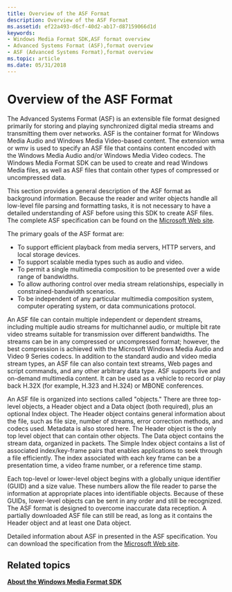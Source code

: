 ```yaml
---
title: Overview of the ASF Format
description: Overview of the ASF Format
ms.assetid: ef22a493-d6cf-40d2-ab17-d87159066d1d
keywords:
- Windows Media Format SDK,ASF format overview
- Advanced Systems Format (ASF),format overview
- ASF (Advanced Systems Format),format overview
ms.topic: article
ms.date: 05/31/2018
---
```


# Overview of the ASF Format

The Advanced Systems Format (ASF) is an extensible file format designed primarily for storing and playing synchronized digital media streams and transmitting them over networks. ASF is the container format for Windows Media Audio and Windows Media Video-based content. The extension wma or wmv is used to specify an ASF file that contains content encoded with the Windows Media Audio and/or Windows Media Video codecs. The Windows Media Format SDK can be used to create and read Windows Media files, as well as ASF files that contain other types of compressed or uncompressed data.

This section provides a general description of the ASF format as background information. Because the reader and writer objects handle all low-level file parsing and formatting tasks, it is not necessary to have a detailed understanding of ASF before using this SDK to create ASF files. The complete ASF specification can be found on the [Microsoft Web site](https://www.microsoft.com/downloads/details.aspx?displaylang=en&FamilyID=56de5ee4-51ca-46c6-903b-97390ad14fea).

The primary goals of the ASF format are:

-   To support efficient playback from media servers, HTTP servers, and local storage devices.
-   To support scalable media types such as audio and video.
-   To permit a single multimedia composition to be presented over a wide range of bandwidths.
-   To allow authoring control over media stream relationships, especially in constrained-bandwidth scenarios.
-   To be independent of any particular multimedia composition system, computer operating system, or data communications protocol.

An ASF file can contain multiple independent or dependent streams, including multiple audio streams for multichannel audio, or multiple bit rate video streams suitable for transmission over different bandwidths. The streams can be in any compressed or uncompressed format; however, the best compression is achieved with the Microsoft Windows Media Audio and Video 9 Series codecs. In addition to the standard audio and video media stream types, an ASF file can also contain text streams, Web pages and script commands, and any other arbitrary data type. ASF supports live and on-demand multimedia content. It can be used as a vehicle to record or play back H.32X (for example, H.323 and H.324) or MBONE conferences.

An ASF file is organized into sections called "objects." There are three top-level objects, a Header object and a Data object (both required), plus an optional Index object. The Header object contains general information about the file, such as file size, number of streams, error correction methods, and codecs used. Metadata is also stored here. The Header object is the only top level object that can contain other objects. The Data object contains the stream data, organized in packets. The Simple Index object contains a list of associated index/key-frame pairs that enables applications to seek through a file efficiently. The index associated with each key frame can be a presentation time, a video frame number, or a reference time stamp.

Each top-level or lower-level object begins with a globally unique identifier (GUID) and a size value. These numbers allow the file reader to parse the information at appropriate places into identifiable objects. Because of these GUIDs, lower-level objects can be sent in any order and still be recognized. The ASF format is designed to overcome inaccurate data reception. A partially downloaded ASF file can still be read, as long as it contains the Header object and at least one Data object.

Detailed information about ASF in presented in the ASF specification. You can download the specification from the [Microsoft Web site](http://download.microsoft.com/download/7/9/0/790fecaa-f64a-4a5e-a430-0bccdab3f1b4/ASF_Specification.doc).

## Related topics

<dl> <dt>

[**About the Windows Media Format SDK**](about-the-windows-media-format-sdk.md)
</dt> </dl>

 

 




